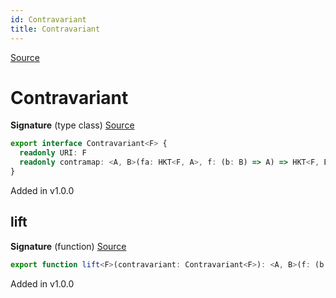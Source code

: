 ```yaml
---
id: Contravariant
title: Contravariant
---
```


[Source](https://github.com/gcanti/fp-ts/blob/master/src/Contravariant.ts)

# Contravariant

**Signature** (type class) [Source](https://github.com/gcanti/fp-ts/blob/master/src/Contravariant.ts#L7-L10)

```ts
export interface Contravariant<F> {
  readonly URI: F
  readonly contramap: <A, B>(fa: HKT<F, A>, f: (b: B) => A) => HKT<F, B>
}
```

Added in v1.0.0

## lift

**Signature** (function) [Source](https://github.com/gcanti/fp-ts/blob/master/src/Contravariant.ts#L59-L61)

```ts
export function lift<F>(contravariant: Contravariant<F>): <A, B>(f: (b: B) => A) => (fa: HKT<F, A>) => HKT<F, B>  { ... }
```

Added in v1.0.0

